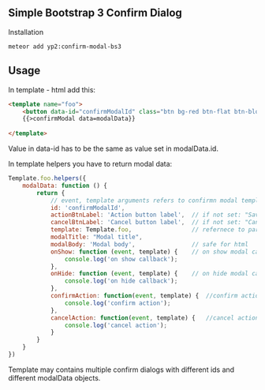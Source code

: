 Simple Bootstrap 3 Confirm Dialog
---------------------------------

Installation
```
meteor add yp2:confirm-modal-bs3
```

Usage
-----

In template - html add this:

```html
<template name="foo">
   	<button data-id="confirmModalId" class="btn bg-red btn-flat btn-block confirm-modal-btn">Show modal</button>
    {{>confirmModal data=modalData}}
    
</template>

```
Value in data-id has to be the same as value set in modalData.id.

In template helpers you have to return modal data:
```javascript
Template.foo.helpers({
	modalData: function () {
    	return {
        	// event, template arguments refers to confirmn modal template 
            id: 'confirmModalId',
            actionBtnLabel: 'Action button label', 	// if not set: "Save"
            cancelBtnLabel: 'Cancel button label', 	// if not set: "Cancel"
            template: Template.foo,					// refernece to parent template
            modalTitle: "Modal title",
            modalBody: 'Modal body',				// safe for html
            onShow: function (event, template) {	// on show modal callback or array of functions
            	console.log('on show callback');
            },
            onHide: function (event, template) {	// on hide modal callback or array of functions
            	console.log('on hide callback');
            },
            confirmAction: function(event, template) {	//confirm action function or array of functions
                console.log('confirm action');
            },
            cancelAction: function(event, template) {	//cancel action function or array of functions
            	console.log('cancel action');
            }
        }		
    }
})

```

Template may contains multiple confirm dialogs with different ids and different modalData objects.
